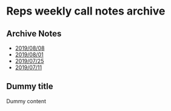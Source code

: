 # Reps weekly call notes archive

Archive Notes
---
- [2019/08/08](/@irvin/remo-call-08-08-2019)
- [2019/08/01](/@irvin/remo-call-01-08-2019)
- [2019/07/25](/@irvin/remo-call-25-07-2019)
- [2019/07/11](/@irvin/remo-call-11-07-2019)


Dummy title
---
Dummy content
